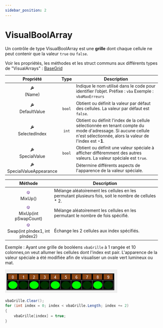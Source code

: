 ```yaml
---
sidebar_position: 2
---
```


# VisualBoolArray

Un contrôle de type VisualBoolArray est une **grille** dont chaque cellule ne peut contenir que la valeur `true` ou `false`.

Voir les propriétés, les méthodes et les struct communs aux différents types de "VisualArrays" : [BaseGrid](https://info.cegepmontpetit.ca/notions-csharp/visual-arrays/base-grid)

| Propriété | Type | Description |
| :-------: | :--: | ----------- |
| ![propriete](../../_00-shared/_propriete.png) <br/> (Name) | | Indique le nom utilisé dans le code pour identifier l’objet. Préfixe : `vba` Exemple : `vbaMaxErreurs` |
| ![propriete](../../_00-shared/_propriete.png) <br/> DefaultValue | `bool` | Obtient ou définit la valeur par défaut des cellules. La valeur par défaut est `false`. |
| ![propriete](../../_00-shared/_propriete.png) <br/> SelectedIndex | `int` | Obtient ou définit l'index de la cellule sélectionnée en tenant compte du mode d'adressage. Si aucune cellule n'est sélectionnée, alors la valeur de l'index est **-1**. |
| ![propriete](../../_00-shared/_propriete.png) <br/> SpecialValue | `bool` | Obtient ou définit une valeur spéciale à afficher différemment des autres valeurs. La valeur spéciale est `true`. |
| ![propriete](../../_00-shared/_propriete.png) <br/> SpecialValueAppearance | | Détermine différents aspects de l'apparence de la valeur spéciale. |

| Méthode | Description |
| :-----: | ----------- |
| ![méthode](../../_00-shared/_methode.png) <br/> MixUp() | Mélange aléatoirement les cellules en les permutant plusieurs fois, soit le nombre de cellules * 2. |
| ![méthode](../../_00-shared/_methode.png) <br/> MixUp(int pSwapCount) | Mélange aléatoirement les cellules en les permutant le nombre de fois spécifié. |
| ![méthode](../../_00-shared/_methode.png) <br/> Swap(int pIndex1, int pIndex2) | Échange les 2 cellules aux index spécifiés. |

Exemple : Ayant une grille de booléens `vbaGrille` à 1 rangée et 10 colonnes,on veut allumer les cellules dont l'index est pair. L'apparence de la valeur spéciale a été modifiée afin de visualiser un ovale vert lumineux ou mat.

![exemple visual bool array](./_02-visual-bool-array/exemple-visual-bool-array.png)

```cs
vbaGrille.Clear();
for (int index = 0; index < vbaGrille.Length; index += 2)
{
    vbaGrille[index] = true;
}
```
